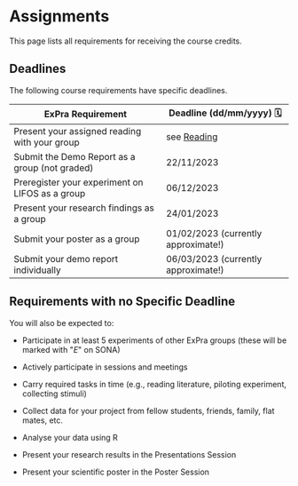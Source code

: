 # Assignments

This page lists all requirements for receiving the course credits.

## Deadlines

The following course requirements have specific deadlines.

| ExPra Requirement | Deadline (dd/mm/yyyy) 🗓 |
|-------------------|--------------------------|
| Present your assigned reading with your group | see [Reading](https://jackedtaylor.github.io/expra-wise23/general/reading.html) |
| Submit the Demo Report as a group (not graded) | 22/11/2023 |
| Preregister your experiment on LIFOS as a group | 06/12/2023 |
| Present your research findings as a group | 24/01/2023 |
| Submit your poster as a group | 01/02/2023 (currently approximate!) |
| Submit your demo report individually | 06/03/2023 (currently approximate!) | 

## Requirements with no Specific Deadline

You will also be expected to:

* Participate in at least 5 experiments of other ExPra groups (these will be marked with "*E*" on SONA)

* Actively participate in sessions and meetings

* Carry required tasks in time (e.g., reading literature, piloting experiment, collecting stimuli)

* Collect data for your project from fellow students, friends, family, flat mates, etc.

* Analyse your data using R

* Present your research results in the Presentations Session

* Present your scientific poster in the Poster Session
